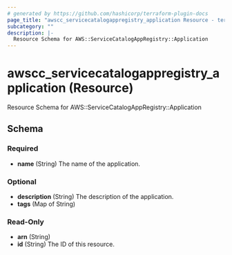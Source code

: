 ```yaml
---
# generated by https://github.com/hashicorp/terraform-plugin-docs
page_title: "awscc_servicecatalogappregistry_application Resource - terraform-provider-awscc"
subcategory: ""
description: |-
  Resource Schema for AWS::ServiceCatalogAppRegistry::Application
---
```


# awscc_servicecatalogappregistry_application (Resource)

Resource Schema for AWS::ServiceCatalogAppRegistry::Application



<!-- schema generated by tfplugindocs -->
## Schema

### Required

- **name** (String) The name of the application.

### Optional

- **description** (String) The description of the application.
- **tags** (Map of String)

### Read-Only

- **arn** (String)
- **id** (String) The ID of this resource.


